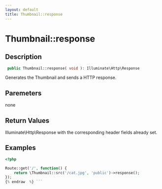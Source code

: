 ```yaml
---
layout: default
title: Thumbnail::response
---
```


# Thumbnail::response

## Description

```php
 public Thumbnail::response( void ): Illuminate\Http\Response
```

Generates the Thumbnail and sends a HTTP response.

## Paremeters

none

## Return Values

Illuminate\Http\Response with the corresponding header fields already set.

## Examples

```php {% raw  %}
<?php

Route::get('/', function() {
    return \Thumbnail::src('/cat.jpg', 'public')->response();
});
{% endraw  %} ```
